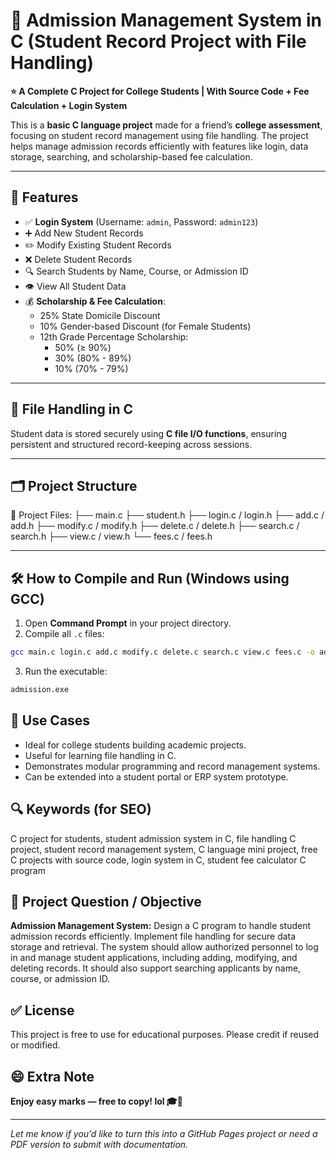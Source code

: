# 📘 Admission Management System in C (Student Record Project with File Handling)

**⭐ A Complete C Project for College Students | With Source Code + Fee Calculation + Login System**

This is a **basic C language project** made for a friend’s **college assessment**, focusing on student record management using file handling. The project helps manage admission records efficiently with features like login, data storage, searching, and scholarship-based fee calculation.

---

## 🔐 Features

- ✅ **Login System** (Username: `admin`, Password: `admin123`)
- ➕ Add New Student Records
- ✏️ Modify Existing Student Records
- ❌ Delete Student Records
- 🔍 Search Students by Name, Course, or Admission ID
- 👁️ View All Student Data
- 💰 **Scholarship & Fee Calculation**:
  - 25% State Domicile Discount
  - 10% Gender-based Discount (for Female Students)
  - 12th Grade Percentage Scholarship:
    - 50% (≥ 90%)
    - 30% (80% - 89%)
    - 10% (70% - 79%)

---

## 💾 File Handling in C

Student data is stored securely using **C file I/O functions**, ensuring persistent and structured record-keeping across sessions.

---

## 🗂 Project Structure

📁 Project Files:
├── main.c
├── student.h
├── login.c / login.h
├── add.c / add.h
├── modify.c / modify.h
├── delete.c / delete.h
├── search.c / search.h
├── view.c / view.h
└── fees.c / fees.h

---

## 🛠️ How to Compile and Run (Windows using GCC)

1. Open **Command Prompt** in your project directory.
2. Compile all `.c` files:

```bash
gcc main.c login.c add.c modify.c delete.c search.c view.c fees.c -o admission.exe
```
3. Run the executable:
```bash
admission.exe
```
## 🚀 Use Cases
- Ideal for college students building academic projects.
- Useful for learning file handling in C.
- Demonstrates modular programming and record management systems.
- Can be extended into a student portal or ERP system prototype.

## 🔍 Keywords (for SEO)
C project for students, student admission system in C, file handling C project, student record management system, C language mini project, free C projects with source code, login system in C, student fee calculator C program

## 📜 Project Question / Objective
**Admission Management System:** Design a C program to handle student admission records efficiently. Implement file handling for secure data storage and retrieval. The system should allow authorized personnel to log in and manage student applications, including adding, modifying, and deleting records. It should also support searching applicants by name, course, or admission ID.

## ✅ License
This project is free to use for educational purposes. Please credit if reused or modified.

## 😄 Extra Note
**Enjoy easy marks — free to copy! lol 🎓📄**

---

*Let me know if you’d like to turn this into a GitHub Pages project or need a PDF version to submit with documentation.*
